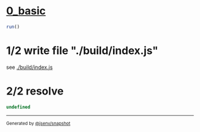 # [0_basic](../../new_url_http_in_second_arg.test.mjs#L23)

```js
run()
```

# 1/2 write file "./build/index.js"

see [./build/index.js](./build/index.js)

# 2/2 resolve

```js
undefined
```

---

<sub>
  Generated by <a href="https://github.com/jsenv/core/tree/main/packages/independent/snapshot">@jsenv/snapshot</a>
</sub>
